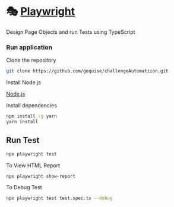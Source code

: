 # 🎭 [Playwright](https://playwright.dev)

Design Page Objects and run Tests using TypeScript

### Run application

Clone the repository

```bash 
git clone https://github.com/gequise/challengeAutomatiion.git
```
Install Node.js

[Node.js](https://nodejs.org/en/download/)

Install dependencies


```bash
npm install -g yarn
yarn install

```

## Run Test

```bash
npx playwright test
```

To View HTML Report

```bash
npx playwright show-report
```

To Debug Test

```bash
npx playwright test test.spec.ts --debug
```
